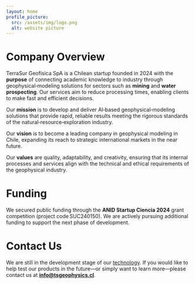```yaml
---
layout: home
profile_picture:
  src: /assets/img/logo.png
  alt: website picture
---
```

# Company Overview
TerraSur Geofísica SpA is a Chilean startup founded in 2024 with the **purpose** of connecting academic knowledge to industry through geophysical‑modeling solutions for sectors such as **mining** and **water prospecting**. Our services aim to reduce processing times, enabling clients to make fast and efficient decisions.

Our **mission** is to develop and deliver AI‑based geophysical‑modeling solutions that provide rapid, reliable results meeting the rigorous standards of the natural‑resource‑exploration industry.

Our **vision** is to become a leading company in geophysical modeling in Chile, expanding its reach to strategic international markets in the near future.

Our **values** are quality, adaptability, and creativity, ensuring that its internal processes and services align with the technical and ethical requirements of the geophysical industry.

# Funding
We secured public funding through the **ANID Startup Ciencia 2024** grant competition (project code SUC240150). We are actively pursuing additional funding to support the next phase of development.

# Contact Us 
We are still in the development stage of our [technology](/solutions). If you would like to help test our products in the future—or simply want to learn more—please contact us at **info@tsgeophysics.cl**.
